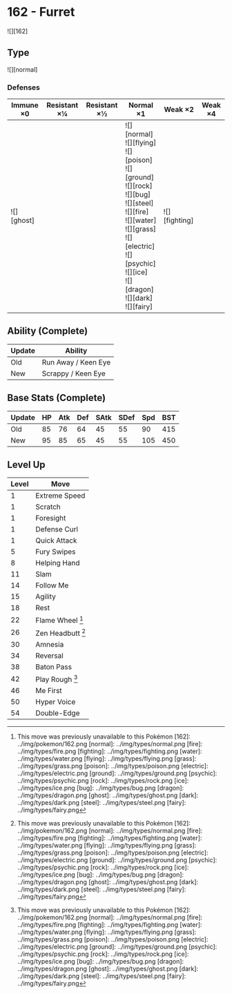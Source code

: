# 162 - Furret
![][162]

## Type

![][normal]

### Defenses

Immune ×0      | Resistant ×¼ | Resistant ×½ | Normal ×1                                                                                                                                                                                                                                          | Weak ×2           | Weak ×4 | 
---            | ---          | ---          | ---                                                                                                                                                                                                                                                | ---               | ---     | 
![][ghost]<br> |              |              | ![][normal]<br> ![][flying]<br> ![][poison]<br> ![][ground]<br> ![][rock]<br> ![][bug]<br> ![][steel]<br> ![][fire]<br> ![][water]<br> ![][grass]<br> ![][electric]<br> ![][psychic]<br> ![][ice]<br> ![][dragon]<br> ![][dark]<br> ![][fairy]<br> | ![][fighting]<br> |         | 

## Ability (Complete)

Update | Ability             | 
---    | ---                 | 
Old    | Run Away / Keen Eye | 
New    | Scrappy / Keen Eye  | 

## Base Stats (Complete)

Update | HP  | Atk | Def | SAtk | SDef | Spd | BST | 
---    | --- | --- | --- | ---  | ---  | --- | --- | 
Old    | 85  | 76  | 64  | 45   | 55   | 90  | 415 | 
New    | 95  | 85  | 65  | 45   | 55   | 105 | 450 | 

## Level Up

Level | Move              | 
---   | ---               | 
1     | Extreme Speed     | 
1     | Scratch           | 
1     | Foresight         | 
1     | Defense Curl      | 
1     | Quick Attack      | 
5     | Fury Swipes       | 
8     | Helping Hand      | 
11    | Slam              | 
14    | Follow Me         | 
15    | Agility           | 
18    | Rest              | 
22    | Flame Wheel [^1]  | 
26    | Zen Headbutt [^1] | 
30    | Amnesia           | 
34    | Reversal          | 
38    | Baton Pass        | 
42    | Play Rough [^1]   | 
46    | Me First          | 
50    | Hyper Voice       | 
54    | Double-Edge       | 

[^1]: This move was previously unavailable to this Pokémon
[162]: ../img/pokemon/162.png
[normal]: ../img/types/normal.png
[fire]: ../img/types/fire.png
[fighting]: ../img/types/fighting.png
[water]: ../img/types/water.png
[flying]: ../img/types/flying.png
[grass]: ../img/types/grass.png
[poison]: ../img/types/poison.png
[electric]: ../img/types/electric.png
[ground]: ../img/types/ground.png
[psychic]: ../img/types/psychic.png
[rock]: ../img/types/rock.png
[ice]: ../img/types/ice.png
[bug]: ../img/types/bug.png
[dragon]: ../img/types/dragon.png
[ghost]: ../img/types/ghost.png
[dark]: ../img/types/dark.png
[steel]: ../img/types/steel.png
[fairy]: ../img/types/fairy.png

